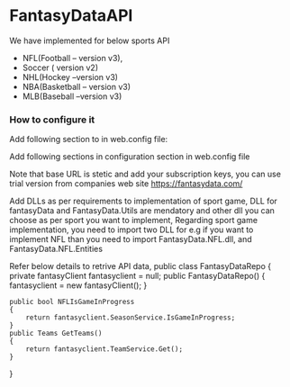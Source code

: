 # FantasyDataAPI

We have implemented for below sports API
- NFL(Football – version v3),
- Soccer ( version v2)
- NHL(Hockey –version v3)
- NBA(Basketball – version v3)
- MLB(Baseball –version v3)

 ### How to configure it ###

Add following section to in web.config file:
<!--
<configSections>
    <section name="fantasyData" type="FantasyData.Configuration.FantasyDataSubscriptionRetrieverSection, FantasyData" />
    <section name="fantasyDataSoccer" type="FantasyData.Configuration.FantasyDataSubscriptionRetrieverSection, FantasyData" />
    <section name="fantasyDataNBA" type="FantasyData.Configuration.FantasyDataSubscriptionRetrieverSection, FantasyData"/>
    <section name="fantasyDataNHL" type="FantasyData.Configuration.FantasyDataSubscriptionRetrieverSection, FantasyData" />
    <section name="fantasyDataMLB" type="FantasyData.Configuration.FantasyDataSubscriptionRetrieverSection, FantasyData"/>
</configSections>
-->

Add following sections in configuration section in web.config file
<!--
<fantasyData defaultSubscription="RealTime">
  <subscriptions>
    <add name="RealTime" baseUrl="https://api.fantasydata.net/v3/nfl/" primarySubscriptionKey="xxxxxxxxxxxxxxxxxxxxxxxxxxxxxxx" secondarySubscriptionKey=" xxxxxxxxxxxxxxxxxxxxxxxxxxxxxxx "
         projectionPrimarySubscriptionKey="xxxxxxxxxxxxxxxxxxxxxxxxxxxxxxx" projectionSecondarySubscriptionKey="xxxxxxxxxxxxxxxxxxxxxxxxxxxxxxx"/>      
  </subscriptions>
</fantasyData>
<fantasyDataSoccer defaultSubscription="RealTime">
  <subscriptions>      
    <add name="RealTime" baseUrl="https://api.fantasydata.net/v3/soccer/" primarySubscriptionKey="xxxxxxxxxxxxxxxxxxxxxxxxxxxxxxx" secondarySubscriptionKey=" xxxxxxxxxxxxxxxxxxxxxxxxxxxxxxx " 
         projectionPrimarySubscriptionKey="xxxxxxxxxxxxxxxxxxxxxxxxxxxxxxx" projectionSecondarySubscriptionKey="xxxxxxxxxxxxxxxxxxxxxxxxxxxxxxx"/>
  </subscriptions>
</fantasyDataSoccer>  
<fantasyDataNHL defaultSubscription="RealTime">
  <subscriptions>
    <add name="RealTime" baseUrl="https://api.fantasydata.net/v3/nhl/" primarySubscriptionKey="xxxxxxxxxxxxxxxxxxxxxxxxxxxxxxx" secondarySubscriptionKey=" xxxxxxxxxxxxxxxxxxxxxxxxxxxxxxx "
         projectionPrimarySubscriptionKey="xxxxxxxxxxxxxxxxxxxxxxxxxxxxxxx" projectionSecondarySubscriptionKey="xxxxxxxxxxxxxxxxxxxxxxxxxxxxxxx"/>
  </subscriptions>
</fantasyDataNHL>
<fantasyDataMLB defaultSubscription="RealTime">
  <subscriptions>      
    <add name="RealTime" baseUrl="https://api.fantasydata.net/v3/mlb/" primarySubscriptionKey="xxxxxxxxxxxxxxxxxxxxxxxxxxxxxxx" secondarySubscriptionKey=" xxxxxxxxxxxxxxxxxxxxxxxxxxxxxxx "
          projectionPrimarySubscriptionKey="xxxxxxxxxxxxxxxxxxxxxxxxxxxxxxx" projectionSecondarySubscriptionKey="xxxxxxxxxxxxxxxxxxxxxxxxxxxxxxx"
         PlayByPlayPrimarySubscriptionKey="xxxxxxxxxxxxxxxxxxxxxxxxxxxxxxx"  PlayByPlaySecondarySubscriptionKey="xxxxxxxxxxxxxxxxxxxxxxxxxxxxxxx" />
  </subscriptions>
</fantasyDataMLB>
<fantasyDataNBA defaultSubscription="RealTime">
  <subscriptions>
    <add name="RealTime" baseUrl="https://api.fantasydata.net/v3/nba/" primarySubscriptionKey="xxxxxxxxxxxxxxxxxxxxxxxxxxxxxxx" secondarySubscriptionKey="xxxxxxxxxxxxxxxxxxxxxxxxxxxxxxx" />
  </subscriptions>
</fantasyDataNBA>
-->
Note that base URL is stetic and add your subscription keys, you can use trial version from companies web site https://fantasydata.com/

Add DLLs as per requirements to implementation of sport game,  DLL for fantasyData and FantasyData.Utils are mendatory and other dll you can choose as per sport you want to implement,
Regarding sport game implementation, you need to import two DLL for e.g if you want to implement NFL than you need to import FantasyData.NFL.dll, and FantasyData.NFL.Entities

Refer below details to retrive API data,
public class FantasyDataRepo
{
    private fantasyClient fantasyclient = null; 
    public FantasyDataRepo()
	{
		fantasyclient = new fantasyClient(); 
	}
	
	public bool NFLIsGameInProgress
	{
		return fantasyclient.SeasonService.IsGameInProgress;		
	}
	public Teams GetTeams()
	{
		return fantasyclient.TeamService.Get();
	}	
}
